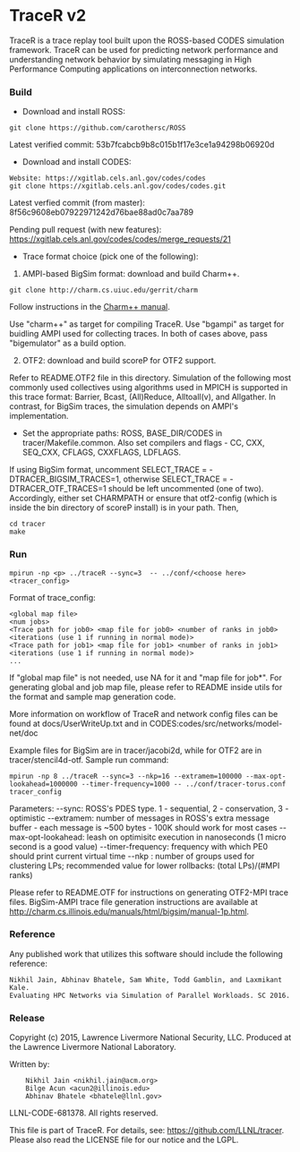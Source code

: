 TraceR v2
===========

TraceR is a trace replay tool built upon the ROSS-based CODES simulation
framework. TraceR can be used for predicting network performance and
understanding network behavior by simulating messaging in High Performance
Computing applications on interconnection networks.

### Build

* Download and install ROSS:
```
git clone https://github.com/carothersc/ROSS
```
Latest verified commit: 53b7fcabcb9b8c015b1f17e3ce1a94298b06920d

* Download and install CODES:
```
Website: https://xgitlab.cels.anl.gov/codes/codes
git clone https://xgitlab.cels.anl.gov/codes/codes.git
```
Latest verfied commit (from master): 8f56c9608eb07922971242d76bae88ad0c7aa789

Pending pull request (with new features): https://xgitlab.cels.anl.gov/codes/codes/merge_requests/21

* Trace format choice (pick one of the following):

1) AMPI-based BigSim format: download and build Charm++.
```
git clone http://charm.cs.uiuc.edu/gerrit/charm
```
Follow instructions in the [Charm++ manual](http://charm.cs.illinois.edu/manuals/html/charm++/A.html).

Use "charm++" as target for compiling TraceR.
Use "bgampi" as target for buidling AMPI used for collecting traces.
In both of cases above, pass "bigemulator" as a build option.

2) OTF2: download and build scoreP for OTF2 support.

Refer to README.OTF2 file in this directory. Simulation of the following most
commonly used collectives using algorithms used in MPICH is supported in this
trace format: Barrier, Bcast, (All)Reduce, Alltoall(v), and Allgather. In
contrast, for BigSim traces, the simulation depends on AMPI's implementation.

* Set the appropriate paths: ROSS, BASE_DIR/CODES in tracer/Makefile.common.
Also set compilers and flags - CC, CXX, SEQ_CXX, CFLAGS, CXXFLAGS, LDFLAGS.

If using BigSim format, uncomment SELECT_TRACE = -DTRACER_BIGSIM_TRACES=1,
otherwise SELECT_TRACE = -DTRACER_OTF_TRACES=1 should be left uncommented (one of
two). Accordingly, either set CHARMPATH or ensure that otf2-config (which is
inside the bin directory of scoreP install) is in your path. Then,
```
cd tracer
make
```

### Run

```
mpirun -np <p> ../traceR --sync=3  -- ../conf/<choose here> <tracer_config>
```

Format of trace_config:
```
<global map file>
<num jobs>
<Trace path for job0> <map file for job0> <number of ranks in job0> <iterations (use 1 if running in normal mode)>
<Trace path for job1> <map file for job1> <number of ranks in job1> <iterations (use 1 if running in normal mode)>
...
```
If "global map file" is not needed, use NA for it and "map file for job*".
For generating  global and job map file, please refer to README inside
utils for the format and sample map generation code.

More information on workflow of TraceR and network config files can be found at
docs/UserWriteUp.txt and in CODES:codes/src/networks/model-net/doc

Example files for BigSim are in tracer/jacobi2d, while for OTF2 are in tracer/stencil4d-otf. Sample run command:
```
mpirun -np 8 ../traceR --sync=3 --nkp=16 --extramem=100000 --max-opt-lookahead=1000000 --timer-frequency=1000 -- ../conf/tracer-torus.conf tracer_config
```

Parameters:
--sync: ROSS's PDES type. 1 - sequential, 2 - conservation, 3 - optimistic
--extramem: number of messages in ROSS's extra message buffer - each message is ~500 bytes - 100K should work for most cases
--max-opt-lookahead: leash on optimisitc execution in nanoseconds (1 micro second is a good value)
--timer-frequency: frequency with which PE0 should print current virtual time
--nkp : number of groups used for clustering LPs; recommended value for lower rollbacks: (total LPs)/(#MPI ranks)

Please refer to README.OTF for instructions on generating OTF2-MPI trace files.
BigSim-AMPI trace file generation instructions are available at
http://charm.cs.illinois.edu/manuals/html/bigsim/manual-1p.html.

### Reference

Any published work that utilizes this software should include the following
reference:

```
Nikhil Jain, Abhinav Bhatele, Sam White, Todd Gamblin, and Laxmikant Kale.
Evaluating HPC Networks via Simulation of Parallel Workloads. SC 2016.

```

### Release

Copyright (c) 2015, Lawrence Livermore National Security, LLC.
Produced at the Lawrence Livermore National Laboratory.

Written by:
```
    Nikhil Jain <nikhil.jain@acm.org>
    Bilge Acun <acun2@illinois.edu>
    Abhinav Bhatele <bhatele@llnl.gov>
```
LLNL-CODE-681378. All rights reserved.

This file is part of TraceR. For details, see:
https://github.com/LLNL/tracer.
Please also read the LICENSE file for our notice and the LGPL.
